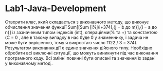 # Lab1-Java-Development
Створити клас, який складається з виконавчого методу, що виконує обчислення значення функції Sum[[Sum [i%j/i+374],{j = b до m}],{i = a до n}] із зазначеним типом індексів (int), операціями(% та +) та константою (C = 0 , але в такому випадку в нас буде 0 у знаменнику, і задача не може бути вирішеною, тому я викростаю число 1122 / 3 = 374). Результатом
виконання дії є єдине значення дійсного типу. Необхідно обробити всі виключні ситуації, що можуть виникнути під час виконання програмного коду. Всі змінні повинні бути описані та значення їх задані у виконавчому методі.
